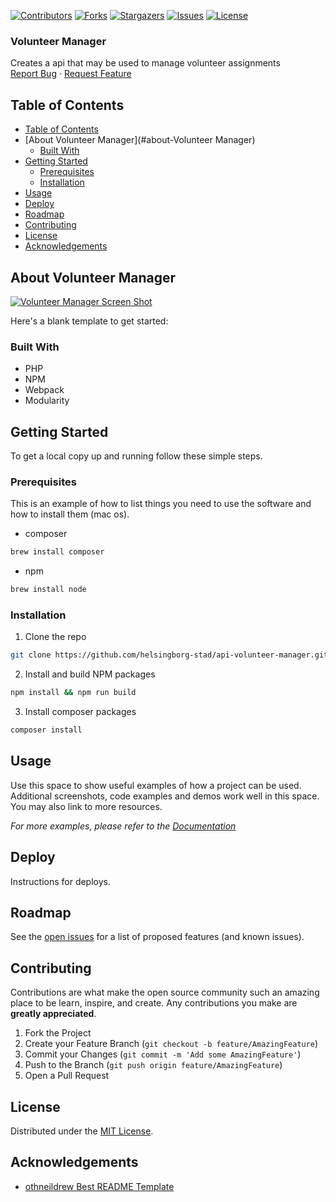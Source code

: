 <!-- SHIELDS -->
[![Contributors][contributors-shield]][contributors-url]
[![Forks][forks-shield]][forks-url]
[![Stargazers][stars-shield]][stars-url]
[![Issues][issues-shield]][issues-url]
[![License][license-shield]][license-url]

<h3>Volunteer Manager</h3>
<p>
  Creates a api that may be used to manage volunteer assignments
  <br />
  <a href="https://github.com/helsingborg-stad/api-volunteer-manager/issues">Report Bug</a>
  ·
  <a href="https://github.com/helsingborg-stad/api-volunteer-manager/issues">Request Feature</a>
</p>

## Table of Contents
- [Table of Contents](#table-of-contents)
- [About Volunteer Manager](#about-Volunteer Manager)
  - [Built With](#built-with)
- [Getting Started](#getting-started)
  - [Prerequisites](#prerequisites)
  - [Installation](#installation)
- [Usage](#usage)
- [Deploy](#deploy)
- [Roadmap](#roadmap)
- [Contributing](#contributing)
- [License](#license)
- [Acknowledgements](#acknowledgements)

## About Volunteer Manager

[![Volunteer Manager Screen Shot][product-screenshot]](https://example.com)

Here's a blank template to get started:

### Built With

* PHP
* NPM
* Webpack
* Modularity

## Getting Started

To get a local copy up and running follow these simple steps.

### Prerequisites

This is an example of how to list things you need to use the software and how to install them (mac os).
* composer
```sh
brew install composer
```
* npm
```sh
brew install node
```
### Installation

1. Clone the repo
```sh
git clone https://github.com/helsingborg-stad/api-volunteer-manager.git
```
2. Install and build NPM packages
```sh
npm install && npm run build
```
3. Install composer packages
```sh
composer install
```

## Usage

Use this space to show useful examples of how a project can be used. Additional screenshots, code examples and demos work well in this space. You may also link to more resources.

_For more examples, please refer to the [Documentation](https://example.com)_

## Deploy

Instructions for deploys.

## Roadmap

See the [open issues][issues-url] for a list of proposed features (and known issues).

## Contributing

Contributions are what make the open source community such an amazing place to be learn, inspire, and create. Any contributions you make are **greatly appreciated**.

1. Fork the Project
2. Create your Feature Branch (`git checkout -b feature/AmazingFeature`)
3. Commit your Changes (`git commit -m 'Add some AmazingFeature'`)
4. Push to the Branch (`git push origin feature/AmazingFeature`)
5. Open a Pull Request

## License

Distributed under the [MIT License][license-url].

## Acknowledgements

- [othneildrew Best README Template](https://github.com/othneildrew/Best-README-Template)


<!-- MARKDOWN LINKS & IMAGES -->
<!-- https://www.markdownguide.org/basic-syntax/#reference-style-links -->
[contributors-shield]: https://img.shields.io/github/contributors/helsingborg-stad/api-volunteer-manager.svg?style=flat-square
[contributors-url]: https://github.com/helsingborg-stad/api-volunteer-manager/graphs/contributors
[forks-shield]: https://img.shields.io/github/forks/helsingborg-stad/api-volunteer-manager.svg?style=flat-square
[forks-url]: https://github.com/helsingborg-stad/api-volunteer-manager/network/members
[stars-shield]: https://img.shields.io/github/stars/helsingborg-stad/api-volunteer-manager.svg?style=flat-square
[stars-url]: https://github.com/helsingborg-stad/api-volunteer-manager/stargazers
[issues-shield]: https://img.shields.io/github/issues/helsingborg-stad/api-volunteer-manager.svg?style=flat-square
[issues-url]: https://github.com/helsingborg-stad/api-volunteer-manager/issues
[license-shield]: https://img.shields.io/github/license/helsingborg-stad/api-volunteer-manager.svg?style=flat-square
[license-url]: https://raw.githubusercontent.com/helsingborg-stad/api-volunteer-manager/master/LICENSE
[product-screenshot]: images/screenshot.png